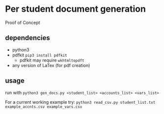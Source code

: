 # Per student document generation
Proof of Concept

## dependencies
- python3
- pdfkit `pip3 install pdfkit`
  - pdfkit may require `wkhtmltopdft`
- any version of LaTex (for pdf creation)

## usage
run with `python3 gen_docs.py <student_list> <accounts_list> <vars_list>`

For a current working example try:
`python3 read_csv.py student_list.txt example_accnts.csv example_vars.csv`
